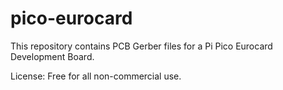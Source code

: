 # pico-eurocard

This repository contains PCB Gerber files for a Pi Pico Eurocard Development Board.

License: Free for all non-commercial use.
